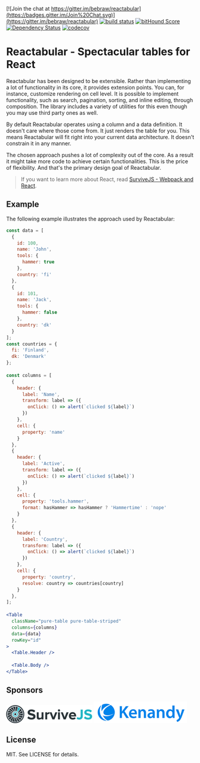 [![Join the chat at https://gitter.im/bebraw/reactabular](https://badges.gitter.im/Join%20Chat.svg)](https://gitter.im/bebraw/reactabular) [![build status](https://secure.travis-ci.org/bebraw/reactabular.svg)](http://travis-ci.org/bebraw/reactabular) [![bitHound Score](https://www.bithound.io/github/bebraw/reactabular/badges/score.svg)](https://www.bithound.io/github/bebraw/reactabular) [![Dependency Status](https://david-dm.org/bebraw/reactabular.svg)](https://david-dm.org/bebraw/reactabular) [![codecov](https://codecov.io/gh/bebraw/reactabular/branch/master/graph/badge.svg)](https://codecov.io/gh/bebraw/reactabular)

# Reactabular - Spectacular tables for React

Reactabular has been designed to be extensible. Rather than implementing a lot of functionality in its core, it provides extension points. You can, for instance, customize rendering on cell level. It is possible to implement functionality, such as search, pagination, sorting, and inline editing, through composition. The library includes a variety of utilities for this even though you may use third party ones as well.

By default Reactabular operates using a column and a data definition. It doesn't care where those come from. It just renders the table for you. This means Reactabular will fit right into your current data architecture. It doesn't constrain it in any manner.

The chosen approach pushes a lot of complexity out of the core. As a result it might take more code to achieve certain functionalities. This is the price of flexibility. And that's the primary design goal of Reactabular.

> If you want to learn more about React, read [SurviveJS - Webpack and React](http://survivejs.com/).

## Example

The following example illustrates the approach used by Reactabular:

```jsx
const data = [
  {
    id: 100,
    name: 'John',
    tools: {
      hammer: true
    },
    country: 'fi'
  },
  {
    id: 101,
    name: 'Jack',
    tools: {
      hammer: false
    },
    country: 'dk'
  }
];
const countries = {
  fi: 'Finland',
  dk: 'Denmark'
};

const columns = [
  {
    header: {
      label: 'Name',
      transform: label => ({
        onClick: () => alert(`clicked ${label}`)
      })
    },
    cell: {
      property: 'name'
    }
  },
  {
    header: {
      label: 'Active',
      transform: label => ({
        onClick: () => alert(`clicked ${label}`)
      })
    },
    cell: {
      property: 'tools.hammer',
      format: hasHammer => hasHammer ? 'Hammertime' : 'nope'
    }
  },
  {
    header: {
      label: 'Country',
      transform: label => ({
        onClick: () => alert(`clicked ${label}`)
      })
    },
    cell: {
      property: 'country',
      resolve: country => countries[country]
    }
  },
];

<Table
  className="pure-table pure-table-striped"
  columns={columns}
  data={data}
  rowKey="id"
>
  <Table.Header />

  <Table.Body />
</Table>
```

## Sponsors

[![SurviveJS](./images/survivejs.png)](http://survivejs.com/) [![Kenandy](./images/kenandy.png)](http://www.kenandy.com/)

## License

MIT. See LICENSE for details.
